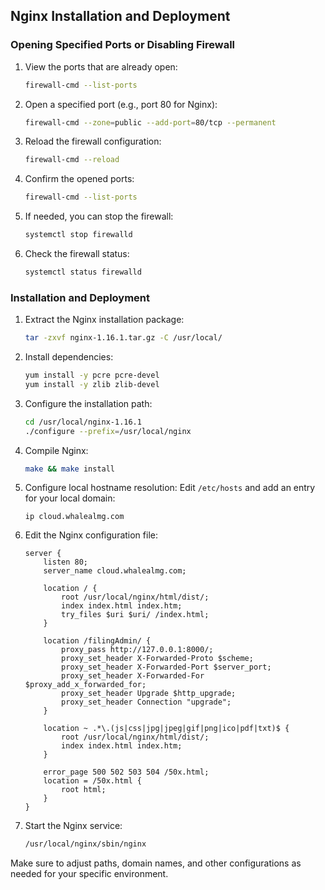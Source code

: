 ## Nginx Installation and Deployment

### Opening Specified Ports or Disabling Firewall

1. View the ports that are already open:
   ```bash
   firewall-cmd --list-ports
   ```

2. Open a specified port (e.g., port 80 for Nginx):
   ```bash
   firewall-cmd --zone=public --add-port=80/tcp --permanent
   ```

3. Reload the firewall configuration:
   ```bash
   firewall-cmd --reload
   ```

4. Confirm the opened ports:
   ```bash
   firewall-cmd --list-ports
   ```

5. If needed, you can stop the firewall:
   ```bash
   systemctl stop firewalld
   ```

6. Check the firewall status:
   ```bash
   systemctl status firewalld
   ```

### Installation and Deployment

1. Extract the Nginx installation package:
   ```bash
   tar -zxvf nginx-1.16.1.tar.gz -C /usr/local/
   ```

2. Install dependencies:
   ```bash
   yum install -y pcre pcre-devel
   yum install -y zlib zlib-devel
   ```

3. Configure the installation path:
   ```bash
   cd /usr/local/nginx-1.16.1
   ./configure --prefix=/usr/local/nginx
   ```

4. Compile Nginx:
   ```bash
   make && make install
   ```

5. Configure local hostname resolution:
   Edit `/etc/hosts` and add an entry for your local domain:
   ```
   ip cloud.whalealmg.com
   ```

6. Edit the Nginx configuration file:
   ```nginx
   server {
       listen 80;
       server_name cloud.whalealmg.com;

       location / {
           root /usr/local/nginx/html/dist/;
           index index.html index.htm;
           try_files $uri $uri/ /index.html;
       }

       location /filingAdmin/ {
           proxy_pass http://127.0.0.1:8000/;
           proxy_set_header X-Forwarded-Proto $scheme;
           proxy_set_header X-Forwarded-Port $server_port;
           proxy_set_header X-Forwarded-For $proxy_add_x_forwarded_for;
           proxy_set_header Upgrade $http_upgrade;
           proxy_set_header Connection "upgrade";
       }

       location ~ .*\.(js|css|jpg|jpeg|gif|png|ico|pdf|txt)$ {
           root /usr/local/nginx/html/dist/;
           index index.html index.htm;
       }

       error_page 500 502 503 504 /50x.html;
       location = /50x.html {
           root html;
       }
   }
   ```

7. Start the Nginx service:
   ```bash
   /usr/local/nginx/sbin/nginx
   ```

Make sure to adjust paths, domain names, and other configurations as needed for your specific environment.
